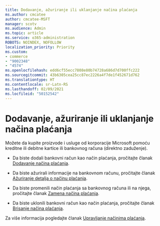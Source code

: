 ```yaml
---
title: Dodavanje, ažuriranje ili uklanjanje načina plaćanja
ms.author: cmcatee
author: cmcatee-MSFT
manager: scotv
ms.audience: Admin
ms.topic: article
ms.service: o365-administration
ROBOTS: NOINDEX, NOFOLLOW
localization_priority: Priority
ms.custom:
- commerce
- "9002348"
- "4574"
ms.openlocfilehash: edd6cf55ecc7808e80b74728a686d7d700ffc222
ms.sourcegitcommit: 43b6305cea25cc87ec2226a4f7de1f452671d762
ms.translationtype: HT
ms.contentlocale: sr-Latn-RS
ms.lasthandoff: 02/09/2021
ms.locfileid: "50152542"
---
```

# <a name="add-update-or-remove-payment-method"></a>Dodavanje, ažuriranje ili uklanjanje načina plaćanja

Možete da kupite proizvode i usluge od korporacije Microsoft pomoću kreditne ili debitne kartice ili bankovnog računa (direktno zaduženje).

- Da biste dodali bankovni račun kao način plaćanja, pročitajte članak [Dodavanje načina plaćanja](https://docs.microsoft.com/microsoft-365/commerce/billing-and-payments/manage-payment-methods#add-a-payment-method).

- Da biste ažurirali informacije na bankovnom računu, pročitajte članak [Ažuriranje detalja o načinu plaćanja](https://docs.microsoft.com/microsoft-365/commerce/billing-and-payments/manage-payment-methods#update-payment-method-details).

- Da biste promenili način plaćanja sa bankovnog računa ili na njega, pročitajte članak [Zamena načina plaćanja](https://docs.microsoft.com/microsoft-365/commerce/billing-and-payments/manage-payment-methods#replace-a-payment-method).

- Da biste uklonili bankovni račun kao način plaćanja, pročitajte članak [Brisanje načina plaćanja](https://docs.microsoft.com/microsoft-365/commerce/billing-and-payments/manage-payment-methods#delete-a-payment-method).

Za više informacija pogledajte članak [Upravljanje načinima plaćanja](https://docs.microsoft.com/microsoft-365/commerce/billing-and-payments/manage-payment-methods).
